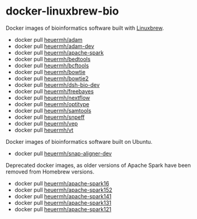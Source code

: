 # docker-linuxbrew-bio

Docker images of bioinformatics software built with [Linuxbrew](http://brew.sh/linuxbrew/).

 * docker pull [heuermh/adam](https://github.com/heuermh/docker-linuxbrew-bio/tree/master/adam)
 * docker pull [heuermh/adam-dev](https://github.com/heuermh/docker-linuxbrew-bio/tree/master/adam-dev)
 * docker pull [heuermh/apache-spark](https://github.com/heuermh/docker-linuxbrew-bio/tree/master/apache-spark)
 * docker pull [heuermh/bedtools](https://github.com/heuermh/docker-linuxbrew-bio/tree/master/bedtools)
 * docker pull [heuermh/bcftools](https://github.com/heuermh/docker-linuxbrew-bio/tree/master/bcftools)
 * docker pull [heuermh/bowtie](https://github.com/heuermh/docker-linuxbrew-bio/tree/master/bowtie)
 * docker pull [heuermh/bowtie2](https://github.com/heuermh/docker-linuxbrew-bio/tree/master/bowtie2)
 * docker pull [heuermh/dsh-bio-dev](https://github.com/heuermh/docker-linuxbrew-bio/tree/master/dsh-bio-dev)
 * docker pull [heuermh/freebayes](https://github.com/heuermh/docker-linuxbrew-bio/tree/master/freebayes)
 * docker pull [heuermh/nextflow](https://github.com/heuermh/docker-linuxbrew-bio/tree/master/nextflow)
 * docker pull [heuermh/optitype](https://github.com/heuermh/docker-linuxbrew-bio/tree/master/optitype)
 * docker pull [heuermh/samtools](https://github.com/heuermh/docker-linuxbrew-bio/tree/master/samtools)
 * docker pull [heuermh/snpeff](https://github.com/heuermh/docker-linuxbrew-bio/tree/master/snpeff)
 * docker pull [heuermh/vep](https://github.com/heuermh/docker-linuxbrew-bio/tree/master/vep)
 * docker pull [heuermh/vt](https://github.com/heuermh/docker-linuxbrew-bio/tree/master/vt)

Docker images of bioinformatics software built on Ubuntu.

 * docker pull [heuermh/snap-aligner-dev](https://github.com/heuermh/docker-linuxbrew-bio/tree/master/snap-aligner-dev)

Deprecated docker images, as older versions of Apache Spark have been removed from Homebrew versions.

 * docker pull [heuermh/apache-spark16](https://github.com/heuermh/docker-linuxbrew-bio/tree/master/apache-spark16)
 * docker pull [heuermh/apache-spark152](https://github.com/heuermh/docker-linuxbrew-bio/tree/master/apache-spark152)
 * docker pull [heuermh/apache-spark141](https://github.com/heuermh/docker-linuxbrew-bio/tree/master/apache-spark141)
 * docker pull [heuermh/apache-spark131](https://github.com/heuermh/docker-linuxbrew-bio/tree/master/apache-spark131)
 * docker pull [heuermh/apache-spark121](https://github.com/heuermh/docker-linuxbrew-bio/tree/master/apache-spark121)
